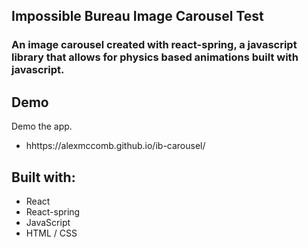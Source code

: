 ## Impossible Bureau Image Carousel Test

<h3> An image carousel created with react-spring, a javascript library that allows for physics based animations built with javascript.
</h3>

## Demo

Demo the app.

- hhttps://alexmccomb.github.io/ib-carousel/

## Built with:

<p align="middle">

- React
- React-spring
- JavaScript
- HTML / CSS

